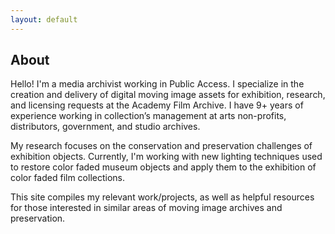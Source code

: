 ```yaml
---
layout: default
---
```


## About

Hello! I'm a media archivist working in Public Access. I specialize in the creation and delivery of digital moving image assets for exhibition, research, and licensing requests at the Academy Film Archive. I have 9+ years of experience working in collection’s management at arts non-profits, distributors, government, and studio archives.

My research focuses on the conservation and preservation challenges of exhibition objects. Currently, I'm working with new lighting techniques used to restore color faded museum objects and apply them to the exhibition of color faded film collections.

This site compiles my relevant work/projects, as well as helpful resources for those interested in similar areas of moving image archives and preservation.
